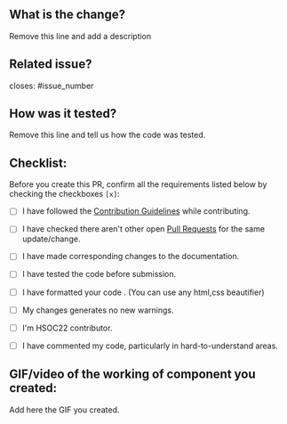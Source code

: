 ## What is the change?
Remove this line and add a description

## Related issue?
closes: #issue_number

## How was it tested?
Remove this line and tell us how the code was tested.

## Checklist:
Before you create this PR, confirm all the requirements listed below by checking the checkboxes `[x]`:

-   [ ] I have followed the [Contribution Guidelines]() while contributing.
-   [ ] I have checked there aren't other open [Pull Requests](https://github.com/BugBustersCommunity/website/pulls) for the same update/change.
-   [ ] I have made corresponding changes to the documentation.
-   [ ] I have tested the code before submission.
-   [ ] I have formatted your code . (You can use any html,css beautifier)
-   [ ] My changes generates no new warnings.
-   [ ] I'm HSOC22 contributor.
-   [ ] I have commented my code, particularly in hard-to-understand areas.


## GIF/video of the working of component you created:
Add here the GIF you created.
